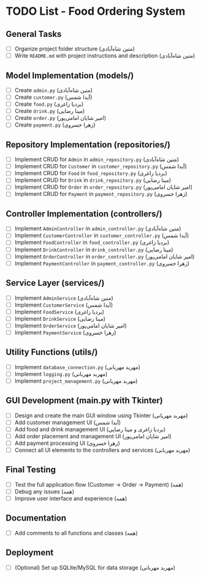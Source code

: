 # TODO List - Food Ordering System

## General Tasks
- [ ] Organize project folder structure (متین شاه‌آبادی)
- [ ] Write `README.md` with project instructions and description (متین شاه‌آبادی)

## Model Implementation (models/)
- [ ] Create `admin.py` (متین شاه‌آبادی)
- [ ] Create `customer.py` (آیدا شمس)
- [ ] Create `food.py` (بردیا زاغری)
- [ ] Create `drink.py` (مینا رضایی)
- [ ] Create `order.py` (امیر شایان امامی‌پور)
- [ ] Create `payment.py` (زهرا خسروی)

## Repository Implementation (repositories/)
- [ ] Implement CRUD for `Admin` in `admin_repository.py` (متین شاه‌آبادی)
- [ ] Implement CRUD for `Customer` in `customer_repository.py` (آیدا شمس)
- [ ] Implement CRUD for `Food` in `food_repository.py` (بردیا زاغری)
- [ ] Implement CRUD for `Drink` in `drink_repository.py` (مینا رضایی)
- [ ] Implement CRUD for `Order` in `order_repository.py` (امیر شایان امامی‌پور)
- [ ] Implement CRUD for `Payment` in `payment_repository.py` (زهرا خسروی)

## Controller Implementation (controllers/)
- [ ] Implement `AdminController` in `admin_controller.py` (متین شاه‌آبادی)
- [ ] Implement `CustomerController` in `customer_controller.py` (آیدا شمس)
- [ ] Implement `FoodController` in `food_controller.py` (بردیا زاغری)
- [ ] Implement `DrinkController` in `drink_controller.py` (مینا رضایی)
- [ ] Implement `OrderController` in `order_controller.py` (امیر شایان امامی‌پور)
- [ ] Implement `PaymentController` in `payment_controller.py` (زهرا خسروی)

## Service Layer (services/)
- [ ] Implement `AdminService` (متین شاه‌آبادی)
- [ ] Implement `CustomerService` (آیدا شمس)
- [ ] Implement `FoodService` (بردیا زاغری)
- [ ] Implement `DrinkService` (مینا رضایی)
- [ ] Implement `OrderService` (امیر شایان امامی‌پور)
- [ ] Implement `PaymentService` (زهرا خسروی)

## Utility Functions (utils/)
- [ ] Implement `database_connection.py` (مهربد مهربانی)
- [ ] Implement `logging.py` (مهربد مهربانی)
- [ ] Implement `project_management.py` (مهربد مهربانی)

## GUI Development (main.py with Tkinter)
- [ ] Design and create the main GUI window using Tkinter (مهربد مهربانی)
- [ ] Add customer management UI (آیدا شمس)
- [ ] Add food and drink management UI (بردیا زاغری و مینا رضایی)
- [ ] Add order placement and management UI (امیر شایان امامی‌پور)
- [ ] Add payment processing UI (زهرا خسروی)
- [ ] Connect all UI elements to the controllers and services (مهربد مهربانی)

## Final Testing
- [ ] Test the full application flow (Customer -> Order -> Payment) (همه)
- [ ] Debug any issues (همه)
- [ ] Improve user interface and experience (همه)

## Documentation
- [ ] Add comments to all functions and classes (همه)

## Deployment
- [ ] (Optional) Set up SQLite/MySQL for data storage (مهربد مهربانی)
